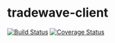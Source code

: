 tradewave-client
================

[![Build Status](https://travis-ci.org/tradewave/tradewave-client.svg?branch=master)](https://travis-ci.org/tradewave/tradewave-client)
[![Coverage Status](https://coveralls.io/repos/tradewave/tradewave-client/badge.png)](https://coveralls.io/r/tradewave/tradewave-client)
